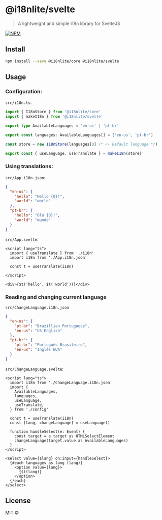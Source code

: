 # @i18nlite/svelte

> A lightweight and simple i18n library for SvelteJS

[![NPM](https://img.shields.io/npm/v/@i18nlite/svelte.svg)](https://www.npmjs.com/package/@i18nlite/svelte)

## Install

```bash
npm install --save @i18nlite/core @i18nlite/svelte
```

## Usage

### Configuration:

`src/i18n.ts`:
```ts
import { I18nStore } from '@i18nlite/core'
import { makeI18n } from '@i18nlite/svelte'

export type AvailableLanguages = 'en-us' | 'pt-br'

export const languages: AvailableLanguages[] = ['en-us', 'pt-br']

const store = new I18nStore(languages[0] /* <- Default language */)

export const { useLanguage, useTranslate } = makeI18n(store)
```

### Using translations:

`src/App.i18n.json`:
```json
{
  "en-us": {
    "hello": "Hello {0}!",
    "world": "world"
  },
  "pt-br": {
    "hello": "Olá {0}!",
    "world": "mundo"
  }
}
```

`src/App.svelte`:
```svelte
<script lang="ts">
  import { useTranslate } from './i18n'
  import i18n from './App.i18n.json'

  const t = useTranslate(i18n)

</script>

<div>{$t('hello', $t('world'))}</div>
```

### Reading and changing current language

`src/ChangeLanguage.i18n.json`
```json
{
  "en-us": {
    "pt-br": "Brazillian Portuguese",
    "en-us": "US English"
  },
  "pt-br": {
    "pt-br": "Português Brasileiro",
    "en-us": "Inglês EUA"
  }
}
```

`src/ChangeLanguage.svelte`:
```svelte
<script lang="ts">
  import i18n from './ChangeLanguage.i18n.json'
  import {
    AvailableLanguages,
    languages,
    useLanguage,
    useTranslate,
  } from './config'

  const t = useTranslate(i18n)
  const [lang, changeLanguage] = useLanguage()

  function handleSelect(e: Event) {
    const target = e.target as HTMLSelectElement
    changeLanguage(target.value as AvailableLanguages)
  }
</script>

<select value={$lang} on:input={handleSelect}>
  {#each languages as lang (lang)}
    <option value={lang}>
      {$t(lang)}
    </option>
  {/each}
</select>
```

## License

MIT © [](https://github.com/)
